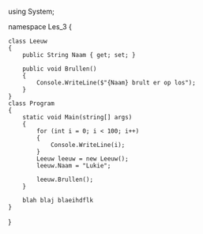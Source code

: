 using System;

namespace Les_3
{

    class Leeuw
    {
        public String Naam { get; set; }

        public void Brullen()
        {
            Console.WriteLine($"{Naam} brult er op los");
        }
    }
    class Program
    {
        static void Main(string[] args)
        {
            for (int i = 0; i < 100; i++)
            {
                Console.WriteLine(i);
            }
            Leeuw leeuw = new Leeuw();
            leeuw.Naam = "Lukie";

            leeuw.Brullen();
        }
        
        blah blaj blaeihdflk
    }
}
